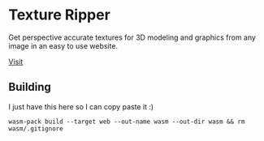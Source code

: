 # Texture Ripper
Get perspective accurate textures for 3D modeling and graphics from any image in an easy to use website.

[Visit](https://grantshandy.github.io/textrip/)

## Building
I just have this here so I can copy paste it :)

```
wasm-pack build --target web --out-name wasm --out-dir wasm && rm wasm/.gitignore
```